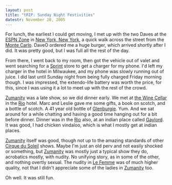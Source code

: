 ```yaml
---
layout: post
title: "tRIP: Sunday Night Festivities"
datestr: November 28, 2005
---
```


For lunch, the earliest I could get moving, I met up with the two Daves at the <a href="http://www.espnzone.com/lasvegas/">ESPN Zone</a> in <a href="http://www.nynyhotelcasino.com/">New York, New York</a>, a quick walk across the street from the <a href="http://www.montecarlo.com/">Monte Carlo</a>.  DaveO ordered me a huge burger, which arrived shortly after I did.  It was pretty good, but I was full all the rest of the day.

From there, I went back to my room, then got the vehicle out of valet and went searching for a <a href="http://www.spring.com">Sprint</a> store to get a charger for my phone.  I'd left my charger in the hotel in Milwaukee, and my phone was slowly running out of juice.  I did last until Sunday night from being fully charged Friday morning though.  I was impressed, the extendo-life battery was worth the price, for this, since I was using it a lot to meet up with the rest of the crowd.

<a href="http://www.zumanity.com/">Zumanity</a> was a late show, so we did dinner early. We met at <a href="http://www.harrahs.com/our_casinos/rlv/dining/dining_detail_012.html">the Wine Cellar</a> in the <a href="http://www.harrahs.com/our_casinos/rlv/index.html">Rio</a> hotel.  Marc and Leslie gave me some gifts, a book on scotch, and a bottle of scotch.  A 41 year old bottle of <a href="http://www.google.com/search?q=glenburgie" title="Google search">Glenburgie</a>.  Yum.  And we sat around for a while chatting and having a good time hanging out for a bit before dinner.  Dinner was in the <a href="http://www.harrahs.com/our_casinos/rlv/index.html">Rio</a> also, at an indian place called <a href="http://www.harrahs.com/our_casinos/rlv/dining/dining_detail_06.html">Gaylord</a>.  It was good, I had chicken vindaloo, which is what I mostly get at indian places.

<a href="http://www.zumanity.com/">Zumanity</a> itself was good, though not up to the amazing standards of other <a href="http://www.cirquedusoleil.com/CirqueDuSoleil/en/default.htm">Cirque du Soleil</a> shows.  Maybe I'm just an old perv and not easily shocked or something, but <a href="http://www.zumanity.com/">Zumanity</a> was mostly just a typical show they do, acrobatics mostly, with nudity.  No unifying story, as in some of the other, and nothing overtly sexual.  The nudity in <a href="http://www.mgmgrand.com/pages/entertainment.asp?link=lafemme">Le Femme</a> was of much higher quality, not that I didn't appreciate some of the ladies in <a href="http://www.zumanity.com/">Zumanity</a> too.

Oh well.  It was still fun.

